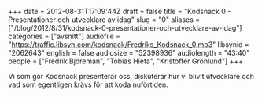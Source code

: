 +++
date = 2012-08-31T17:09:44Z
draft = false
title = "Kodsnack 0 - Presentationer och utvecklare av idag"
slug = "0"
aliases = ["/blog/2012/8/31/kodsnack-0-presentationer-och-utvecklare-av-idag"]
categories = ["avsnitt"]
audiofile = "https://traffic.libsyn.com/kodsnack/Fredriks_Kodsnack_0.mp3"
libsynid = "2062643"
english = false
audiosize = "52398936"
audiolength = "43:40"
people = ["Fredrik Björeman", "Tobias Hieta", "Kristoffer Grönlund"]
+++

Vi som gör Kodsnack presenterar oss, diskuterar hur vi blivit utvecklare och vad som egentligen krävs för att koda nuförtiden.

